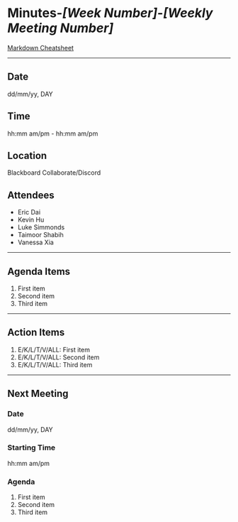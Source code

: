 # Minutes-*[Week Number]*-*[Weekly Meeting Number]*

[Markdown Cheatsheet](https://www.markdownguide.org/cheat-sheet/)

---

## Date

dd/mm/yy, DAY

## Time

hh:mm am/pm - hh:mm am/pm

## Location

Blackboard Collaborate/Discord

## Attendees

- Eric Dai
- Kevin Hu
- Luke Simmonds
- Taimoor Shabih
- Vanessa Xia

---

## Agenda Items

1. First item
2. Second item
3. Third item

---

## Action Items

1. E/K/L/T/V/ALL: First item
2. E/K/L/T/V/ALL: Second item
3. E/K/L/T/V/ALL: Third item

---

## Next Meeting

### Date

dd/mm/yy, DAY

### Starting Time

hh:mm am/pm

### Agenda

1. First item
2. Second item
3. Third item
